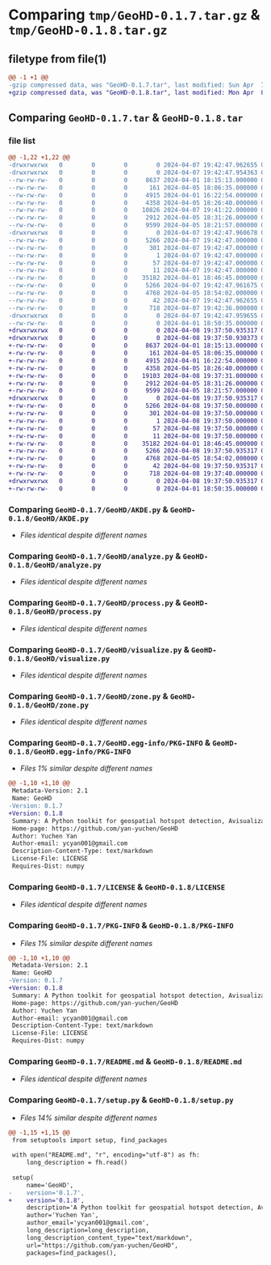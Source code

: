 # Comparing `tmp/GeoHD-0.1.7.tar.gz` & `tmp/GeoHD-0.1.8.tar.gz`

## filetype from file(1)

```diff
@@ -1 +1 @@
-gzip compressed data, was "GeoHD-0.1.7.tar", last modified: Sun Apr  7 19:42:47 2024, max compression
+gzip compressed data, was "GeoHD-0.1.8.tar", last modified: Mon Apr  8 19:37:50 2024, max compression
```

## Comparing `GeoHD-0.1.7.tar` & `GeoHD-0.1.8.tar`

### file list

```diff
@@ -1,22 +1,22 @@
-drwxrwxrwx   0        0        0        0 2024-04-07 19:42:47.962655 GeoHD-0.1.7/
-drwxrwxrwx   0        0        0        0 2024-04-07 19:42:47.954363 GeoHD-0.1.7/GeoHD/
--rw-rw-rw-   0        0        0     8637 2024-04-01 18:15:13.000000 GeoHD-0.1.7/GeoHD/AKDE.py
--rw-rw-rw-   0        0        0      161 2024-04-05 18:06:35.000000 GeoHD-0.1.7/GeoHD/__init__.py
--rw-rw-rw-   0        0        0     4915 2024-04-01 16:22:54.000000 GeoHD-0.1.7/GeoHD/analyze.py
--rw-rw-rw-   0        0        0     4358 2024-04-05 18:26:40.000000 GeoHD-0.1.7/GeoHD/process.py
--rw-rw-rw-   0        0        0    10826 2024-04-07 19:41:22.000000 GeoHD-0.1.7/GeoHD/utils.py
--rw-rw-rw-   0        0        0     2912 2024-04-05 18:31:26.000000 GeoHD-0.1.7/GeoHD/visualize.py
--rw-rw-rw-   0        0        0     9599 2024-04-05 18:21:57.000000 GeoHD-0.1.7/GeoHD/zone.py
-drwxrwxrwx   0        0        0        0 2024-04-07 19:42:47.960678 GeoHD-0.1.7/GeoHD.egg-info/
--rw-rw-rw-   0        0        0     5266 2024-04-07 19:42:47.000000 GeoHD-0.1.7/GeoHD.egg-info/PKG-INFO
--rw-rw-rw-   0        0        0      301 2024-04-07 19:42:47.000000 GeoHD-0.1.7/GeoHD.egg-info/SOURCES.txt
--rw-rw-rw-   0        0        0        1 2024-04-07 19:42:47.000000 GeoHD-0.1.7/GeoHD.egg-info/dependency_links.txt
--rw-rw-rw-   0        0        0       57 2024-04-07 19:42:47.000000 GeoHD-0.1.7/GeoHD.egg-info/requires.txt
--rw-rw-rw-   0        0        0       11 2024-04-07 19:42:47.000000 GeoHD-0.1.7/GeoHD.egg-info/top_level.txt
--rw-rw-rw-   0        0        0    35182 2024-04-01 18:46:45.000000 GeoHD-0.1.7/LICENSE
--rw-rw-rw-   0        0        0     5266 2024-04-07 19:42:47.961675 GeoHD-0.1.7/PKG-INFO
--rw-rw-rw-   0        0        0     4768 2024-04-05 18:54:02.000000 GeoHD-0.1.7/README.md
--rw-rw-rw-   0        0        0       42 2024-04-07 19:42:47.962655 GeoHD-0.1.7/setup.cfg
--rw-rw-rw-   0        0        0      718 2024-04-07 19:42:36.000000 GeoHD-0.1.7/setup.py
-drwxrwxrwx   0        0        0        0 2024-04-07 19:42:47.959655 GeoHD-0.1.7/test/
--rw-rw-rw-   0        0        0        0 2024-04-01 18:50:35.000000 GeoHD-0.1.7/test/__init__.py
+drwxrwxrwx   0        0        0        0 2024-04-08 19:37:50.935317 GeoHD-0.1.8/
+drwxrwxrwx   0        0        0        0 2024-04-08 19:37:50.930373 GeoHD-0.1.8/GeoHD/
+-rw-rw-rw-   0        0        0     8637 2024-04-01 18:15:13.000000 GeoHD-0.1.8/GeoHD/AKDE.py
+-rw-rw-rw-   0        0        0      161 2024-04-05 18:06:35.000000 GeoHD-0.1.8/GeoHD/__init__.py
+-rw-rw-rw-   0        0        0     4915 2024-04-01 16:22:54.000000 GeoHD-0.1.8/GeoHD/analyze.py
+-rw-rw-rw-   0        0        0     4358 2024-04-05 18:26:40.000000 GeoHD-0.1.8/GeoHD/process.py
+-rw-rw-rw-   0        0        0    19103 2024-04-08 19:37:31.000000 GeoHD-0.1.8/GeoHD/utils.py
+-rw-rw-rw-   0        0        0     2912 2024-04-05 18:31:26.000000 GeoHD-0.1.8/GeoHD/visualize.py
+-rw-rw-rw-   0        0        0     9599 2024-04-05 18:21:57.000000 GeoHD-0.1.8/GeoHD/zone.py
+drwxrwxrwx   0        0        0        0 2024-04-08 19:37:50.935317 GeoHD-0.1.8/GeoHD.egg-info/
+-rw-rw-rw-   0        0        0     5266 2024-04-08 19:37:50.000000 GeoHD-0.1.8/GeoHD.egg-info/PKG-INFO
+-rw-rw-rw-   0        0        0      301 2024-04-08 19:37:50.000000 GeoHD-0.1.8/GeoHD.egg-info/SOURCES.txt
+-rw-rw-rw-   0        0        0        1 2024-04-08 19:37:50.000000 GeoHD-0.1.8/GeoHD.egg-info/dependency_links.txt
+-rw-rw-rw-   0        0        0       57 2024-04-08 19:37:50.000000 GeoHD-0.1.8/GeoHD.egg-info/requires.txt
+-rw-rw-rw-   0        0        0       11 2024-04-08 19:37:50.000000 GeoHD-0.1.8/GeoHD.egg-info/top_level.txt
+-rw-rw-rw-   0        0        0    35182 2024-04-01 18:46:45.000000 GeoHD-0.1.8/LICENSE
+-rw-rw-rw-   0        0        0     5266 2024-04-08 19:37:50.935317 GeoHD-0.1.8/PKG-INFO
+-rw-rw-rw-   0        0        0     4768 2024-04-05 18:54:02.000000 GeoHD-0.1.8/README.md
+-rw-rw-rw-   0        0        0       42 2024-04-08 19:37:50.935317 GeoHD-0.1.8/setup.cfg
+-rw-rw-rw-   0        0        0      718 2024-04-08 19:37:40.000000 GeoHD-0.1.8/setup.py
+drwxrwxrwx   0        0        0        0 2024-04-08 19:37:50.935317 GeoHD-0.1.8/test/
+-rw-rw-rw-   0        0        0        0 2024-04-01 18:50:35.000000 GeoHD-0.1.8/test/__init__.py
```

### Comparing `GeoHD-0.1.7/GeoHD/AKDE.py` & `GeoHD-0.1.8/GeoHD/AKDE.py`

 * *Files identical despite different names*

### Comparing `GeoHD-0.1.7/GeoHD/analyze.py` & `GeoHD-0.1.8/GeoHD/analyze.py`

 * *Files identical despite different names*

### Comparing `GeoHD-0.1.7/GeoHD/process.py` & `GeoHD-0.1.8/GeoHD/process.py`

 * *Files identical despite different names*

### Comparing `GeoHD-0.1.7/GeoHD/visualize.py` & `GeoHD-0.1.8/GeoHD/visualize.py`

 * *Files identical despite different names*

### Comparing `GeoHD-0.1.7/GeoHD/zone.py` & `GeoHD-0.1.8/GeoHD/zone.py`

 * *Files identical despite different names*

### Comparing `GeoHD-0.1.7/GeoHD.egg-info/PKG-INFO` & `GeoHD-0.1.8/GeoHD.egg-info/PKG-INFO`

 * *Files 1% similar despite different names*

```diff
@@ -1,10 +1,10 @@
 Metadata-Version: 2.1
 Name: GeoHD
-Version: 0.1.7
+Version: 0.1.8
 Summary: A Python toolkit for geospatial hotspot detection, Avisualization, and analysis using urban data
 Home-page: https://github.com/yan-yuchen/GeoHD
 Author: Yuchen Yan
 Author-email: ycyan001@gmail.com
 Description-Content-Type: text/markdown
 License-File: LICENSE
 Requires-Dist: numpy
```

### Comparing `GeoHD-0.1.7/LICENSE` & `GeoHD-0.1.8/LICENSE`

 * *Files identical despite different names*

### Comparing `GeoHD-0.1.7/PKG-INFO` & `GeoHD-0.1.8/PKG-INFO`

 * *Files 1% similar despite different names*

```diff
@@ -1,10 +1,10 @@
 Metadata-Version: 2.1
 Name: GeoHD
-Version: 0.1.7
+Version: 0.1.8
 Summary: A Python toolkit for geospatial hotspot detection, Avisualization, and analysis using urban data
 Home-page: https://github.com/yan-yuchen/GeoHD
 Author: Yuchen Yan
 Author-email: ycyan001@gmail.com
 Description-Content-Type: text/markdown
 License-File: LICENSE
 Requires-Dist: numpy
```

### Comparing `GeoHD-0.1.7/README.md` & `GeoHD-0.1.8/README.md`

 * *Files identical despite different names*

### Comparing `GeoHD-0.1.7/setup.py` & `GeoHD-0.1.8/setup.py`

 * *Files 14% similar despite different names*

```diff
@@ -1,15 +1,15 @@
 from setuptools import setup, find_packages
 
 with open("README.md", "r", encoding="utf-8") as fh:
     long_description = fh.read()
 
 setup(
     name='GeoHD',
-    version='0.1.7',
+    version='0.1.8',
     description='A Python toolkit for geospatial hotspot detection, Avisualization, and analysis using urban data',
     author='Yuchen Yan',
     author_email='ycyan001@gmail.com',
     long_description=long_description,
     long_description_content_type="text/markdown",
     url="https://github.com/yan-yuchen/GeoHD",    
     packages=find_packages(),
```

